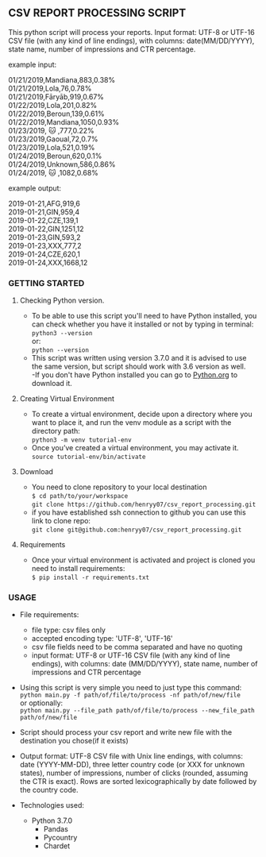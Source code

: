 ## CSV REPORT PROCESSING SCRIPT

This python script will process your reports.
Input format: UTF-8 or UTF-16 CSV file (with any kind of line endings), with columns: date(MM/DD/YYYY), state name, number of impressions and CTR percentage.

example input:

01/21/2019,Mandiana,883,0.38%  
01/21/2019,Lola,76,0.78%  
01/21/2019,Fāryāb,919,0.67%  
01/22/2019,Lola,201,0.82%  
01/22/2019,Beroun,139,0.61%  
01/22/2019,Mandiana,1050,0.93%  
01/23/2019, 🐱 ,777,0.22%  
01/23/2019,Gaoual,72,0.7%  
01/23/2019,Lola,521,0.19%  
01/24/2019,Beroun,620,0.1%  
01/24/2019,Unknown,586,0.86%  
01/24/2019, 🐱 ,1082,0.68%  

example output:  

2019-01-21,AFG,919,6  
2019-01-21,GIN,959,4  
2019-01-22,CZE,139,1  
2019-01-22,GIN,1251,12  
2019-01-23,GIN,593,2  
2019-01-23,XXX,777,2  
2019-01-24,CZE,620,1  
2019-01-24,XXX,1668,12  

### GETTING STARTED

1. Checking Python version.
    - To be able to use this script you'll need to have Python installed, you can check whether you have it installed or not by typing in terminal:  
`python3 --version`  
or:  
`python --version`  
    - This script was written using version 3.7.0 and it is advised to use the same version, but script should work with 3.6 version as well.  
    -If you don't have Python installed you can go to [Python.org](https://www.python.org/downloads/) to download it.

1. Creating Virtual Environment  
    - To create a virtual environment, decide upon a directory where you want to place it, and run the venv module as a script with the directory path:  
    `python3 -m venv tutorial-env`  
    - Once you’ve created a virtual environment, you may activate it.  
    `source tutorial-env/bin/activate`  
2. Download  
    - You need to clone repository to your local destination  
    `$ cd path/to/your/workspace`  
    `git clone https://github.com/henryy07/csv_report_processing.git`
    - if you have established ssh connection to github you can use this link to clone repo:  
    `git clone git@github.com:henryy07/csv_report_processing.git`  
3. Requirements
    - Once your virtual environment is activated and project is cloned you need to install requirements:  
    `$ pip install -r requirements.txt`  

### USAGE


- File requirements:
    - file type: csv files only
    - accepted encoding type: 'UTF-8', 'UTF-16'
    - csv file fields need to be comma separated and have no quoting 
    - input format: UTF-8 or UTF-16 CSV file (with any kind of line endings), with columns: date
(MM/DD/YYYY), state name, number of impressions and CTR percentage

- Using this script is very simple you need to just type this command:  
`python main.py -f path/of/file/to/process -nf path/of/new/file`  
or optionally:  
`python main.py --file_path path/of/file/to/process --new_file_path path/of/new/file` 

- Script should process your csv report and write new file with the destination you chose(if it exists)
- Output format: UTF-8 CSV file with Unix line endings, with columns: date (YYYY-MM-DD),
three letter country code (or XXX for unknown states), number of impressions, number of
clicks (rounded, assuming the CTR is exact). Rows are sorted lexicographically by date
followed by the country code.
- Technologies used:
    - Python 3.7.0
        - Pandas
        - Pycountry
        - Chardet   



